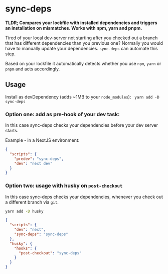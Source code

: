 # sync-deps

**TLDR; Compares your lockfile with installed dependencies and triggers an installation on mismatches. Works with npm,
yarn and pnpm.**

Tired of your local dev-server not starting after you checked out a branch that has different dependencies than you previous
one? Normally you would have to manually update your dependencies. `sync-deps` can automate this step.

Based on your lockfile it automatically detects whether you use `npm`, `yarn` or `pnpm` and acts accordingly.

## Usage

Install as devDependency (adds ~1MB to your `node_modules`): ` yarn add -D sync-deps`

### Option one: add as pre-hook of your dev task:
In this case sync-deps checks your dependencies before your dev server starts.

Example - in a NextJS environment:
```json
{
  "scripts": {
    "predev": "sync-deps",
    "dev": "next dev"
  }
}
```

### Option two: usage with husky on `post-checkout`
In this case sync-deps checks your dependencies, whenever you check out a different branch via `git`.

```bash
yarn add -D husky
```

```json
{
  "scripts": {
    "dev": "next",
    "sync-deps": "sync-deps"
  },
  "husky": {
    "hooks": {
      "post-checkout": "sync-deps"
    }
  }
}
```
